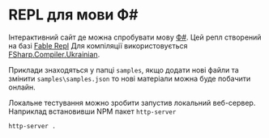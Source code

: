 # REPL для мови Ф#

Інтерактивний сайт де можна спробувати мову [Ф#](https://github.com/kant2002/fsharp). Цей репл створений на базі [Fable Repl](https://github.com/fable-compiler/repl)
Для компіляції використовується [FSharp.Compiler.Ukrainian](https://www.nuget.org/packages/FSharp.Compiler.Ukrainian/0.0.1).

Приклади знаходяться у папці `samples`, якщо додати нові файли та змінити `samples\samples.json` то нові матеріали можна буде побачити онлайн.

Локальне тестування можно зробити запустив локальний веб-сервер. Наприклад встановивши NPM пакет `http-server` 
```
http-server .
```
